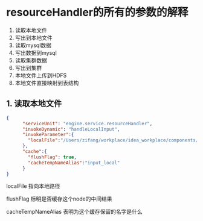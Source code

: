 # resourceHandler的所有的参数的解释

1. 读取本地文件
2. 写出到本地文件
3. 读取mysql数据
4. 写出数据到mysql
5. 读取集群数据
6. 写出到集群
7. 本地文件上传到HDFS
8. 本地文件直接映射到表结构

## 1. 读取本地文件

```json
{
      "serviceUnit": "engine.service.resourceHandler",
      "invokeDynamic": "handleLocalInput",
      "invokeParameter":{
        "localFile":"/Users/zifang/workplace/idea_workplace/components/util-workflow/src/test/resources/data/input1.csv"
      },
      "cache":{
        "flushFlag": true,
        "cacheTempNameAlias":"input_local"
      }
}
```

localFile 指向本地路径

flushFlag 标明是否缓存这个node的中间结果

cacheTempNameAlias 表明为这个缓存保留的名字是什么


